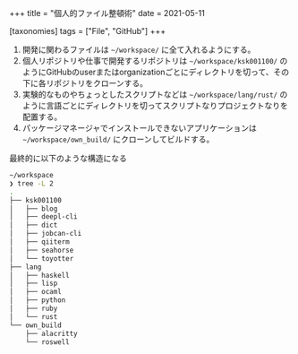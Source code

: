 +++
title = "個人的ファイル整頓術"
date = 2021-05-11

[taxonomies]
tags = ["File", "GitHub"]
+++

<!-- more -->

1. 開発に関わるファイルは `~/workspace/` に全て入れるようにする。
2. 個人リポジトリや仕事で開発するリポジトリは `~/workspace/ksk001100/` のようにGitHubのuserまたはorganizationごとにディレクトリを切って、その下に各リポジトリをクローンする。
3. 実験的なものやちょっとしたスクリプトなどは `~/workspace/lang/rust/` のように言語ごとにディレクトリを切ってスクリプトなりプロジェクトなりを配置する。
4. パッケージマネージャでインストールできないアプリケーションは `~/workspace/own_build/` にクローンしてビルドする。

最終的に以下のような構造になる

```bash
~/workspace
❯ tree -L 2
.
├── ksk001100
│   ├── blog
│   ├── deepl-cli
│   ├── dict
│   ├── jobcan-cli
│   ├── qiiterm
│   ├── seahorse
│   └── toyotter
├── lang
│   ├── haskell
│   ├── lisp
│   ├── ocaml
│   ├── python
│   ├── ruby
│   └── rust
└── own_build
    ├── alacritty
    └── roswell
```

